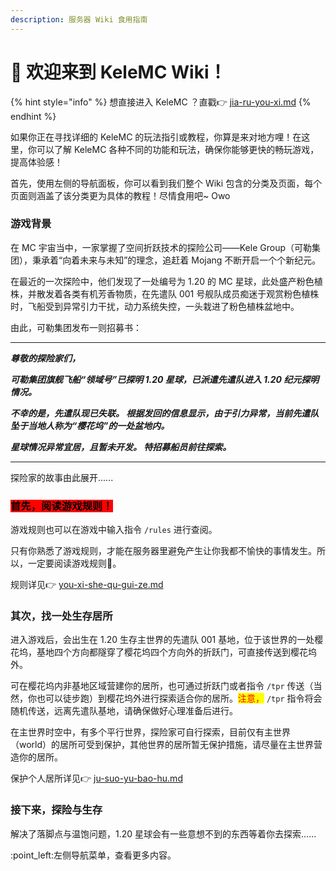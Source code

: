 ```yaml
---
description: 服务器 Wiki 食用指南
---
```


# 👋 欢迎来到 KeleMC Wiki！

{% hint style="info" %}
想直接进入 KeleMC ？直戳👉  [jia-ru-you-xi.md](start-guiding/jia-ru-you-xi.md "mention")&#x20;
{% endhint %}

如果你正在寻找详细的 KeleMC 的玩法指引或教程，你算是来对地方哩！在这里，你可以了解 KeleMC 各种不同的功能和玩法，确保你能够更快的畅玩游戏，提高体验感！&#x20;

首先，使用左侧的导航面板，你可以看到我们整个 Wiki 包含的分类及页面，每个页面则涵盖了该分类更为具体的教程！尽情食用吧\~ Owo

### 游戏背景

在 MC 宇宙当中，一家掌握了空间折跃技术的探险公司——Kele Group（可勒集团），秉承着“向着未来与未知”的理念，追赶着 Mojang 不断开启一个个新纪元。

在最近的一次探险中，他们发现了一处编号为 1.20 的 MC 星球，此处盛产粉色植株，并散发着各类有机芳香物质，在先遣队 001 号舰队成员痴迷于观赏粉色植株时，飞船受到异常引力干扰，动力系统失控，一头栽进了粉色植株盆地中。

由此，可勒集团发布一则招募书：

***

_**尊敬的探险家们，**_

_**可勒集团旗舰飞船“领域号”已探明 1.20 星球，已派遣先遣队进入 1.20 纪元探明情况。**_

&#x20;_**不幸的是，先遣队现已失联。 根据发回的信息显示，由于引力异常，当前先遣队坠于当地人称为“樱花坞”的一处盆地内。**_

_**星球情况异常宜居，且暂未开发。 特招募船员前往探索。**_

***

探险家的故事由此展开......

### <mark style="background-color:red;">首先，阅读游戏规则！</mark>

游戏规则也可以在游戏中输入指令 `/rules` 进行查阅。

只有你熟悉了游戏规则，才能在服务器里避免产生让你我都不愉快的事情发生。所以，一定要阅读游戏规则👀。

规则详见👉 [you-xi-she-qu-gui-ze.md](start-guiding/you-xi-she-qu-gui-ze.md "mention")

### 其次，找一处生存居所

进入游戏后，会出生在 1.20 生存主世界的先遣队 001 基地，位于该世界的一处樱花坞，基地四个方向都隧穿了樱花坞四个方向外的折跃门，可直接传送到樱花坞外。&#x20;

可在樱花坞内非基地区域营建你的居所，也可通过折跃门或者指令 `/tpr` 传送（当然，你也可以徒步跑）到樱花坞外进行探索适合你的居所。<mark style="color:red;">注意，</mark> `/tpr` 指令将会随机传送，远离先遣队基地，请确保做好心理准备后进行。

在主世界时空中，有多个平行世界，探险家可自行探索，目前仅有主世界（world）的居所可受到保护，其他世界的居所暂无保护措施，请尽量在主世界营造你的居所。

保护个人居所详见👉 [ju-suo-yu-bao-hu.md](basic-gameplay/ju-suo-yu-bao-hu.md "mention")

### 接下来，探险与生存

解决了落脚点与温饱问题，1.20 星球会有一些意想不到的东西等着你去探索......

:point\_left:左侧导航菜单，查看更多内容。

